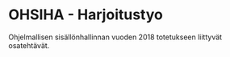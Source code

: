 # OHSIHA - Harjoitustyo
Ohjelmallisen sisällönhallinnan vuoden 2018 totetukseen liittyvät osatehtävät. 
